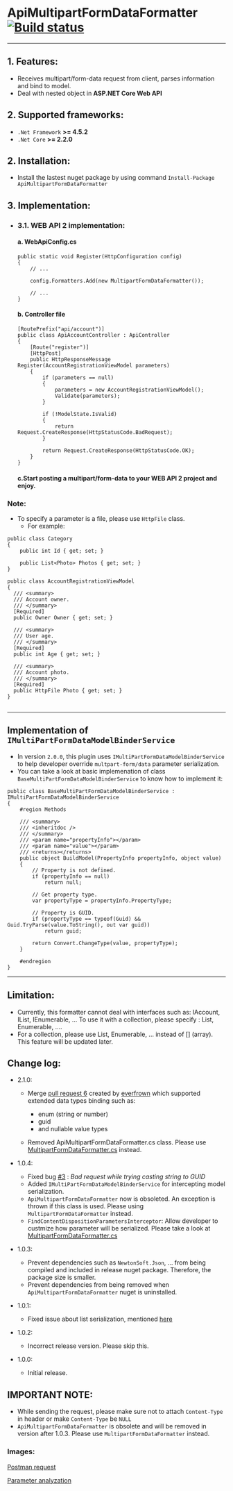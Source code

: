 # ApiMultipartFormDataFormatter [![Build status](https://ci.appveyor.com/api/projects/status/cwyutunb3xh8clik?svg=true)](https://ci.appveyor.com/project/redplane/apimultipartformformatter)
---

## 1. Features:

 * Receives multipart/form-data request from client, parses information and bind to model.
 * Deal with nested object in **ASP.NET Core Web API**

## 2. Supported frameworks:
- `.Net Framework` **>= 4.5.2**
- `.Net Core` **>= 2.2.0**

## 2. Installation:
- Install the lastest nuget package by using command `Install-Package ApiMultipartFormDataFormatter`

## 3. Implementation:
- ### 3.1. WEB API 2 implementation:
 
 	#### a. WebApiConfig.cs
 	```
    public static void Register(HttpConfiguration config)
    {
        // ...
        
        config.Formatters.Add(new MultipartFormDataFormatter());
        
        // ...
    }
    ``` 	
    
    #### b. Controller file
    ```
    [RoutePrefix("api/account")]
    public class ApiAccountController : ApiController
    {
        [Route("register")]
        [HttpPost]
        public HttpResponseMessage Register(AccountRegistrationViewModel parameters)
        {
            if (parameters == null)
            {
                parameters = new AccountRegistrationViewModel();
                Validate(parameters);
            }

            if (!ModelState.IsValid)
            {
                return Request.CreateResponse(HttpStatusCode.BadRequest);
            }

            return Request.CreateResponse(HttpStatusCode.OK);
        }
    }
    ```
    
    #### c.Start posting a multipart/form-data to your WEB API 2 project and enjoy.
 
 
### Note:

 * To specify a parameter is a file, please use `HttpFile` class.
 	* For example:

```
public class Category
{
	public int Id { get; set; }

	public List<Photo> Photos { get; set; }
}

public class AccountRegistrationViewModel
{
  /// <summary>
  /// Account owner.
  /// </summary>
  [Required]
  public Owner Owner { get; set; }

  /// <summary>
  /// User age.
  /// </summary>
  [Required]
  public int Age { get; set; }

  /// <summary>
  /// Account photo.
  /// </summary>
  [Required]
  public HttpFile Photo { get; set; }
}
    
```

---
## Implementation of `IMultiPartFormDataModelBinderService`

- In version `2.0.0`, this plugin uses `IMultiPartFormDataModelBinderService` to help developer override `multpart-form/data` parameter serialization.
- You can take a look at basic implemenation of class `BaseMultiPartFormDataModelBinderService` to know how to implement it:

```
public class BaseMultiPartFormDataModelBinderService : IMultiPartFormDataModelBinderService
{
    #region Methods

    /// <summary>
    /// <inheritdoc />
    /// </summary>
    /// <param name="propertyInfo"></param>
    /// <param name="value"></param>
    /// <returns></returns>
    public object BuildModel(PropertyInfo propertyInfo, object value)
    {
        // Property is not defined.
        if (propertyInfo == null)
            return null;

        // Get property type.
        var propertyType = propertyInfo.PropertyType;

        // Property is GUID.
        if (propertyType == typeof(Guid) && Guid.TryParse(value.ToString(), out var guid))
            return guid;

        return Convert.ChangeType(value, propertyType);
    }

    #endregion
}
```

---

## Limitation:
* Currently, this formatter cannot deal with interfaces such as: IAccount, IList, IEnumerable, ... To use it with a collection, please specify : List, Enumerable, ....
* For a collection, please use List, Enumerable, ... instead of [] (array). This feature will be updated later.

## Change log:

* 2.1.0:
    * Merge [pull request 6](https://github.com/redplane/ApiMultipartFormFormatter/pull/6) created by [everfrown](https://github.com/everfrown) which supported extended data types binding such as: 
        - enum (string or number)
        - guid
        - and nullable value types
    
    * Removed ApiMultipartFormDataFormatter.cs class. Please use [MultipartFormDataFormatter.cs](https://github.com/redplane/ApiMultipartFormFormatter/blob/master/lib/ApiMultipartFormDataFormatter/MultipartFormDataFormatter.cs) instead.

* 1.0.4:
    * Fixed bug [#3](https://github.com/redplane/ApiMultipartFormFormatter/issues/3) : *Bad request while trying casting string to GUID*
    * Added `IMultiPartFormDataModelBinderService` for intercepting model serialization.  
    * `ApiMultipartFormDataFormatter` now is obsoleted. An exception is thrown if this class is used. Please using `MultipartFormDataFormatter` instead.
    * `FindContentDispositionParametersInterceptor`: Allow developer to custmize how parameter will be serialized. Please take a look at [MultipartFormDataFormatter.cs](https://github.com/redplane/ApiMultipartFormFormatter/blob/master/lib/ApiMultipartFormDataFormatter/MultipartFormDataFormatter.cs)
    
* 1.0.3:
    * Prevent dependencies such as `NewtonSoft.Json`, ... from being compiled and included in release nuget package. Therefore, the package size is smaller.
    * Prevent dependencies from being removed when `ApiMultipartFormDataFormatter` nuget is uninstalled.

* 1.0.1:
    * Fixed issue about list serialization, mentioned [here](https://github.com/redplane/ApiMultipartFormFormatter/issues/2)

* 1.0.2:
    * Incorrect release version. Please skip this.
    
* 1.0.0:
    * Initial release.

## IMPORTANT NOTE:
* While sending the request, please make sure not to attach `Content-Type` in header or make `Content-Type` be `NULL` 
* `ApiMultipartFormDataFormatter` is obsolete and will be removed in version after 1.0.3. Please use `MultipartFormDataFormatter` instead.


### Images:

[Postman request](http://i.imgur.com/q8Elrwv.png)

[Parameter analyzation](http://i.imgur.com/PttfICl.png)